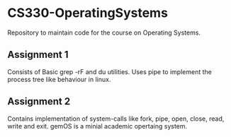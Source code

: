 # CS330-OperatingSystems
Repository to maintain code for the course on Operating Systems.

## Assignment 1
Consists of Basic grep -rF and du utilities.
Uses pipe to implement the process tree like behaviour in linux.

## Assignment 2
Contains implementation of system-calls like fork, pipe, open, close, read,
write and exit.
gemOS is a minial academic opertaing system.
